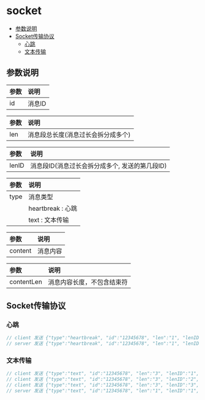 # socket

+ [参数说明](#参数说明)
+ [Socket传输协议](#Socket传输协议)
    + [心跳](#心跳)
    + [文本传输](#文本传输)

## 参数说明

|参数|说明|
|:-|:-|
| id | 消息ID |

|参数|说明|
|:-|:-|
| len | 消息段总长度(消息过长会拆分成多个) |

|参数|说明|
|:-|:-|
| lenID | 消息段ID(消息过长会拆分成多个, 发送的第几段ID) |

|参数|说明|
|:-|:-|
| type | 消息类型 |
|    | heartbreak : 心跳 |
|    | text : 文本传输    |

|参数|说明|
|:-|:-|
| content | 消息内容 |

|参数|说明|
|:-|:-|
| contentLen | 消息内容长度，不包含结束符 |

## Socket传输协议

### 心跳

``` c
// client 发送 {"type":"heartbreak", "id":"12345678", "len":"1", "lenID":"1", "content":"ping", "contentLen":4}
// server 发送 {"type":"heartbreak", "id":"12345678", "len":"1", "lenID":"1", "content":"pong", "contentLen":4}
```

### 文本传输

``` c
// client 发送 {"type":"text", "id":"12345678", "len":"3", "lenID":"1", "content":"text111...", "contentLen":4096}
// client 发送 {"type":"text", "id":"12345678", "len":"3", "lenID":"2", "content":"text222...", "contentLen":4096}
// client 发送 {"type":"text", "id":"12345678", "len":"3", "lenID":"3", "content":"text333...", "contentLen":1024}
// server 发送 {"type":"text", "id":"12345678", "len":"1", "lenID":"1", "content":"finish", "contentLen":6}
```
